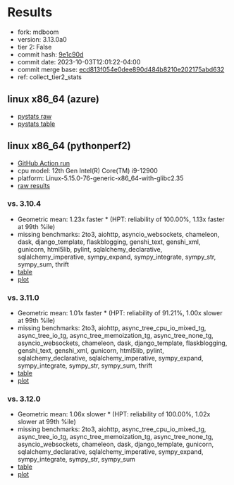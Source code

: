 # Results

- fork: mdboom
- version: 3.13.0a0
- tier 2: False
- commit hash: [9e1c90d](https://github.com/mdboom/cpython/commit/9e1c90d)
- commit date: 2023-10-03T12:01:22-04:00
- commit merge base: [ecd813f054e0dee890d484b8210e202175abd632](https://github.com/mdboom/cpython/commit/ecd813f054e0dee890d484b8210e202175abd632)
- ref: collect_tier2_stats

## linux x86_64 (azure)

- [pystats raw](bm-20231003-azure-x86_64-mdboom-collect_tier2_stats-3.13.0a0-9e1c90d-pystats.json)
- [pystats table](bm-20231003-azure-x86_64-mdboom-collect_tier2_stats-3.13.0a0-9e1c90d-pystats.md)

## linux x86_64 (pythonperf2)

- [GitHub Action run](https://github.com/faster-cpython/benchmarking/actions/runs/6395484895)
- cpu model: 12th Gen Intel(R) Core(TM) i9-12900
- platform: Linux-5.15.0-76-generic-x86_64-with-glibc2.35
- [raw results](bm-20231003-pythonperf2-x86_64-mdboom-collect_tier2_stats-3.13.0a0-9e1c90d.json)

### vs. 3.10.4

- Geometric mean: 1.23x faster \* (HPT: reliability of 100.00%, 1.13x faster at 99th %ile)
- missing benchmarks: 2to3, aiohttp, asyncio_websockets, chameleon, dask, django_template, flaskblogging, genshi_text, genshi_xml, gunicorn, html5lib, pylint, sqlalchemy_declarative, sqlalchemy_imperative, sympy_expand, sympy_integrate, sympy_str, sympy_sum, thrift
- [table](bm-20231003-pythonperf2-x86_64-mdboom-collect_tier2_stats-3.13.0a0-9e1c90d-vs-3.10.4.md)
- [plot](bm-20231003-pythonperf2-x86_64-mdboom-collect_tier2_stats-3.13.0a0-9e1c90d-vs-3.10.4.png)

### vs. 3.11.0

- Geometric mean: 1.01x faster \* (HPT: reliability of 91.21%, 1.00x slower at 99th %ile)
- missing benchmarks: 2to3, aiohttp, async_tree_cpu_io_mixed_tg, async_tree_io_tg, async_tree_memoization_tg, async_tree_none_tg, asyncio_websockets, chameleon, dask, django_template, flaskblogging, genshi_text, genshi_xml, gunicorn, html5lib, pylint, sqlalchemy_declarative, sqlalchemy_imperative, sympy_expand, sympy_integrate, sympy_str, sympy_sum, thrift
- [table](bm-20231003-pythonperf2-x86_64-mdboom-collect_tier2_stats-3.13.0a0-9e1c90d-vs-3.11.0.md)
- [plot](bm-20231003-pythonperf2-x86_64-mdboom-collect_tier2_stats-3.13.0a0-9e1c90d-vs-3.11.0.png)

### vs. 3.12.0

- Geometric mean: 1.06x slower \* (HPT: reliability of 100.00%, 1.02x slower at 99th %ile)
- missing benchmarks: 2to3, aiohttp, async_tree_cpu_io_mixed_tg, async_tree_io_tg, async_tree_memoization_tg, async_tree_none_tg, asyncio_websockets, chameleon, dask, django_template, gunicorn, sqlalchemy_declarative, sqlalchemy_imperative, sympy_expand, sympy_integrate, sympy_str, sympy_sum
- [table](bm-20231003-pythonperf2-x86_64-mdboom-collect_tier2_stats-3.13.0a0-9e1c90d-vs-3.12.0.md)
- [plot](bm-20231003-pythonperf2-x86_64-mdboom-collect_tier2_stats-3.13.0a0-9e1c90d-vs-3.12.0.png)

